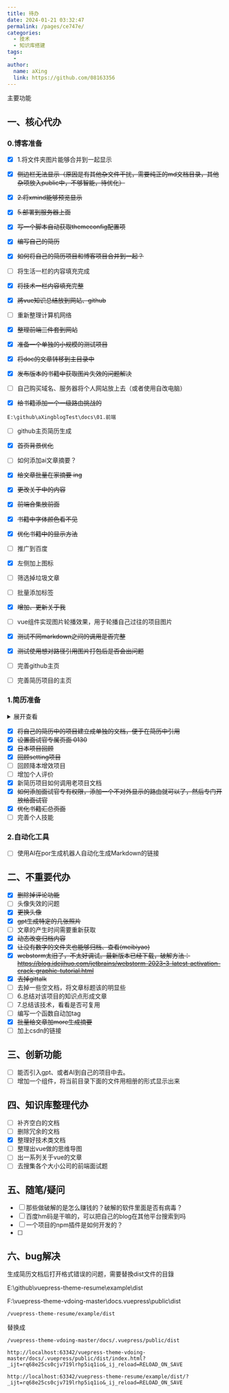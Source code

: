 ```yaml
---
title: 待办
date: 2024-01-21 03:32:47
permalink: /pages/ce747e/
categories:
  - 技术
  - 知识库搭建
tags:
  - 
author: 
  name: aXing
  link: https://github.com/08163356
---
```

主要功能

## 一、核心代办

### 0.博客准备



- [x] 1.将文件夹图片能够合并到一起显示
- [x] ~~侧边栏无法显示（原因是有其他杂文件干扰，需要纯正的md文档目录，其他杂项放入public中，不够智能，待优化）~~

- [x] ~~2.将xmind能够预览显示~~
- [x] ~~5.部署到服务器上面~~
- [x] ~~写一个脚本自动获取themeconfig配置项~~
- [x] ~~编写自己的简历~~
- [x] ~~如何将自己的简历项目和博客项目合并到一起？~~
- [ ] 将生活一栏的内容填充完成
- [x] ~~将技术一栏内容填充完整~~
- [x] ~~將vue知识总结放到网站、github~~
- [ ] 重新整理计算机网络
- [x] ~~整理前端三件套到网站~~
- [x] ~~准备一个单独的小规模的测试项目~~
- [x] ~~将doc的文章转移到主目录中~~
- [x] ~~发布版本的书籍中获取图片失效的问题解决~~
- [ ] 自己购买域名、服务器将个人网站放上去（或者使用自改电脑）
- [x] ~~给书籍添加一个一级路由挑战的~~

```
E:\github\aXingblogTest\docs\01.前端
```

- [ ] github主页简历生成
- [x] ~~首页背景优化~~
- [ ] 如何添加ai文章摘要？
- [x] ~~给文章批量在家摘要 ing~~
- [x] ~~更改关于中的内容~~
- [x] ~~前端合集放前面~~
- [x] ~~书籍中字体颜色看不见~~
- [x] ~~优化书籍中的显示方法~~
- [ ] 推广到百度
- [x] 左侧加上图标
- [ ] 筛选掉垃圾文章
- [ ] 批量添加标签
- [x] ~~增加、更新关于我~~
- [ ] vue组件实现图片轮播效果，用于轮播自己过往的项目图片
- [x] ~~测试不同markdown之间的调用是否完整~~
- [x] ~~测试使用想对路径引用图片打包后是否会出问题~~
- [ ] 完善github主页
- [ ] 完善简历项目的主页



### 1.简历准备

<details>
<summary>展开查看</summary>
<pre><code>
</code></pre>
</details>

- [x] ~~将自己的简历中的项目建立成单独的文档，便于在简历中引用~~
- [x] ~~设置面试官专属页面 0130~~
- [x] ~~日本项目回顾~~
- [x] ~~回顾setting项目~~
- [ ] 回顾降本增效项目
- [ ] 增加个人评价
- [x] 新简历项目如何调用老项目文档
- [x] ~~如何添加面试官专有权限，添加一个不对外显示的路由就可以了，然后专门开放给面试官~~
- [x] ~~优化书籍汇总页面~~
- [ ] 完善个人技能

### 2.自动化工具

- [ ] 使用AI在por生成机器人自动化生成Markdown的链接

## 二、不重要代办

- [x] ~~删除掉评论功能~~
- [ ] 头像失效的问题
- [x] ~~更换头像~~
- [x] ~~gpt生成特定的几张照片~~
- [ ]  文章的产生时间需要重新获取
- [x] ~~动态改变归档内容~~
- [x] ~~让没有数字的文件夹也能够归档、查看(meibiyao)~~
- [x] ~~webstorm太旧了，不太好调试。最新版本已经下载，破解方法：https://blog.idejihuo.com/jetbrains/webstorm-2023-3-latest-activation-crack-graphic-tutorial.html~~
- [x] ~~去掉gittalk~~
- [ ] 去掉一些空文档，将文章标题该的明显些
- [ ] 6.总结对该项目的知识点形成文章
- [ ] 7.总结该技术，看看是否可复用
- [ ] 编写一个函数自动加tag
- [x] ~~批量给文章加more生成摘要~~
- [ ] 加上csdn的链接

## 三、创新功能

- [ ] 能否引入gpt、或者AI到自己的项目中去。
- [ ] 增加一个组件，将当前目录下面的文件用相册的形式显示出来

## 四、知识库整理代办

- [ ] 补齐空白的文档
- [ ] 删除冗余的文档
- [x] 整理好技术类文档
- [ ] 整理出vue做的思维导图
- [ ] 出一系列关于vue的文章
- [ ] 去搜集各个大小公司的前端面试题

## 五、随笔/疑问

- [ ] 那些做破解的是怎么赚钱的？破解的软件里面是否有病毒？
- [ ] 百度hm码是干嘛的，可以把自己的blog在其他平台搜索到吗
- [ ] 一个项目的npm插件是如何开发的？
- [ ] 

## 六、bug解决

生成简历文档后打开格式错误的问题，需要替換dist文件的目錄

E:\github\vuepress-theme-resume\example\dist

F:\vuepress-theme-vdoing-master\docs\.vuepress\public\dist

```
/vuepress-theme-resume/example/dist
```

替换成

```
/vuepress-theme-vdoing-master/docs/.vuepress/public/dist
```



```
http://localhost:63342/vuepress-theme-vdoing-master/docs/.vuepress/public/dist/index.html?_ijt=rq68e25cs0cjv719lrhp5iq1io&_ij_reload=RELOAD_ON_SAVE
```

```
http://localhost:63342/vuepress-theme-resume/example/dist/?_ijt=rq68e25cs0cjv719lrhp5iq1io&_ij_reload=RELOAD_ON_SAVE
```

